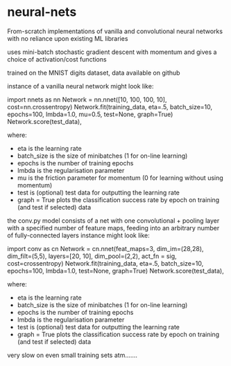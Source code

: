 # neural-nets

From-scratch implementations of vanilla and convolutional neural networks with no reliance upon existing ML libraries

uses mini-batch stochastic gradient descent with momentum and gives a choice of activation/cost functions

trained on the MNIST digits dataset, data available on github

instance of a vanilla neural network might look like:

import nnets as nn
Network = nn.nnet([10, 100, 100, 10], cost=nn.crossentropy)
Network.fit(training_data, eta=.5, batch_size=10, epochs=100, lmbda=1.0, mu=0.5, test=None, graph=True)
Network.score(test_data),

where:
- eta is the learning rate
- batch_size is the size of minibatches (1 for on-line learning)
- epochs is the number of training epochs
- lmbda is the regularisation parameter
- mu is the friction parameter for momentum (0 for learning without using momentum)
- test is (optional) test data for outputting the learning rate
- graph = True plots the classification success rate by epoch on training (and test if selected) data

the conv.py model consists of a net with one convolutional + pooling layer with a specified number of feature maps, feeding into an arbitrary number of fully-connected layers 
instance might look like:

import conv as cn
Network = cn.nnet(feat_maps=3, dim_im=(28,28), dim_filt=(5,5), layers=[20, 10], dim_pool=(2,2), act_fn = sig, cost=crossentropy)
Network.fit(training_data, eta=.5, batch_size=10, epochs=100, lmbda=1.0, test=None, graph=True)
Network.score(test_data),

where:
- eta is the learning rate
- batch_size is the size of minibatches (1 for on-line learning)
- epochs is the number of training epochs
- lmbda is the regularisation parameter
- test is (optional) test data for outputting the learning rate
- graph = True plots the classification success rate by epoch on training (and test if selected) data

very slow on even small training sets atm.......
